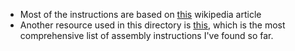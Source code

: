 - Most of the instructions are based on [this](https://en.wikipedia.org/wiki/X86_instruction_listings) wikipedia article
- Another resource used in this directory is [this](http://ref.x86asm.net/geek-abc.html), which is the most comprehensive list of assembly instructions I've found so far.